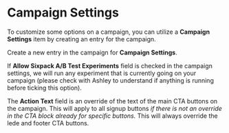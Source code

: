 # Campaign Settings

To customize some options on a campaign, you can utilize a **Campaign Settings** item by creating an entry for the campaign.

Create a new entry in the campaign for **Campaign Settings**.

If **Allow Sixpack A/B Test Experiments** field is checked in the campaign settings, we will run any experiment that is currently going on your campaign \(please check with Ashley to understand if anything is running before ticking this option\).

The **Action Text** field is an override of the text of the main CTA buttons on the campaign. This will apply to all signup buttons _if there is not an override in the CTA block already for specific buttons._ This will always override the lede and footer CTA buttons.

